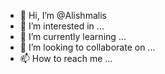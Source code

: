 - 👋 Hi, I’m @Alishmalis
- 👀 I’m interested in ...
- 🌱 I’m currently learning ...
- 💞️ I’m looking to collaborate on ...
- 📫 How to reach me ...

<!---
Alishmalis/Alishmalis is a ✨ special ✨ repository because its `README.md` (this file) appears on your GitHub profile.
You can click the Preview link to take a look at your changes.
--->
